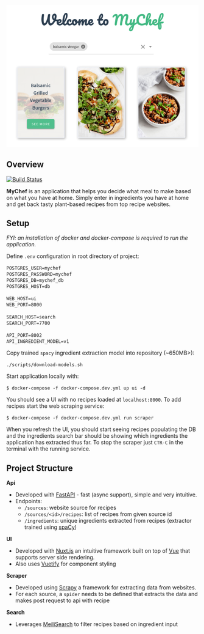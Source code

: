 <div align="center">
  <p>
    <a href="https://github.com/logan-connolly/mychef">
      <img src="ui/static/mychef_example.png" alt="MyChef" />
    </a>
  </p>
</div>

## Overview

[![Build Status](https://travis-ci.com/logan-connolly/mychef.svg?branch=master)](https://travis-ci.com/logan-connolly/mychef)

**MyChef** is an application that helps you decide what meal to make based on what you have at home. Simply enter in ingredients you have at home and get back tasty plant-based recipes from top recipe websites.


## Setup

_FYI: an installation of docker and docker-compose is required to run the application._

Define `.env` configuration in root directory of project:

```
POSTGRES_USER=mychef
POSTGRES_PASSWORD=mychef
POSTGRES_DB=mychef_db
POSTGRES_HOST=db

WEB_HOST=ui
WEB_PORT=8000

SEARCH_HOST=search
SEARCH_PORT=7700

API_PORT=8002
API_INGREDIENT_MODEL=v1
```

Copy trained `spacy` ingredient extraction model into repository (~650MB>):

```
./scripts/download-models.sh
```

Start application locally with:

```
$ docker-compose -f docker-compose.dev.yml up ui -d
```

You should see a UI with no recipes loaded at `localhost:8000`. To add recipes start the web scraping service:

```
$ docker-compose -f docker-compose.dev.yml run scraper
```

When you refresh the UI, you should start seeing recipes populating the DB and the ingredients search bar should be showing which ingredients the application has extracted thus far. To stop the scraper just `CTR-C` in the terminal with the running service.


## Project Structure

**Api**

- Developed with [FastAPI](https://fastapi.tiangolo.com/) - fast (async support), simple and very intuitive.
- Endpoints:
  - `/sources`: website source for recipes
  - `/sources/<id>/recipes`: list of recipes from given source id
  - `/ingredients`: unique ingredients extracted from recipes (extractor trained using [spaCy](https://spacy.io/))

**UI**

- Developed with [Nuxt.js](https://nuxtjs.org/) an intuitive framework built on top of [Vue](https://vuejs.org/) that supports server side rendering.
- Also uses [Vuetify](https://vuetifyjs.com/en/) for component styling

**Scraper**

- Developed using [Scrapy](https://scrapy.org/) a framework for extracting data from websites.
- For each source, a `spider` needs to be defined that extracts the data and makes post request to api with recipe

**Search**

- Leverages [MeiliSearch](https://docs.meilisearch.com/) to filter recipes based on ingredient input
